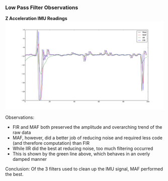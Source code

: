 ### Low Pass Filter Observations

<b>Z Acceleration IMU Readings</b>
![plot](https://github.com/stephanniec/stephanniec_ME433_2017/blob/master/HW10/filter_results.png)

Observations:
* FIR and MAF both preserved the amplitude and overarching trend of the raw data
* MAF, however, did a better job of reducing noise and required less code (and therefore computation) than FIR
* While IIR did the best at reducing noise, too much filtering occurred
* This is shown by the green line above, which behaves in an overly damped manner

Conclusion: Of the 3 filters used to clean up the IMU signal, MAF performed the best.
